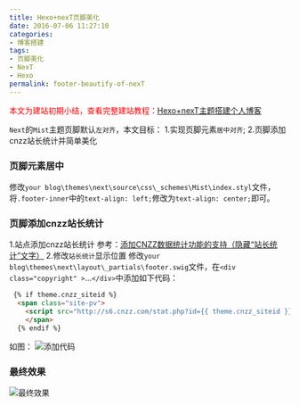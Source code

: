 ```yaml
---
title: Hexo+nexT页脚美化
date: 2016-07-06 11:27:10
categories: 
- 博客搭建
tags: 
- 页脚美化
- NexT
- Hexo
permalink: footer-beautify-of-nexT
---
```

<font color=#f00>本文为建站初期小结，查看完整建站教程：</font>[Hexo+nexT主题搭建个人博客](/2016/08/13/Hexo-nexT-build-personal-blog/)

``Next``的``Mist``主题页脚默认``左对齐``，本文目标：
1.实现页脚元素``居中对齐``;
2.页脚添加cnzz站长统计并简单美化
<!--more-->

### 页脚元素居中
修改``your blog\themes\next\source\css\_schemes\Mist\index.styl``文件，将``.footer-inner``中的``text-align: left;``修改为``text-align: center;``即可。

### 页脚添加cnzz站长统计
1.站点添加cnzz站长统计
参考：[添加CNZZ数据统计功能的支持（隐藏“站长统计”文字）](https://github.com/iissnan/hexo-theme-next/pull/712)
2.修改``站长统计``显示位置
修改``your blog\themes\next\layout\_partials\footer.swig``文件，在``<div class="copyright" >``...``</div>``中添加如下代码：
```html
 {% if theme.cnzz_siteid %}
  <span class="site-pv">
    <script src="http://s6.cnzz.com/stat.php?id={{ theme.cnzz_siteid }}&web_id={{ theme.cnzz_siteid }}" type="text/javascript"></script>
	</span>
  {% endif %}
```
如图：
![添加代码](http://o9w8f1xrl.bkt.clouddn.com/images/201607/01.jpg)

### 最终效果
![最终效果](http://o9w8f1xrl.bkt.clouddn.com/images/201607/02.jpg)